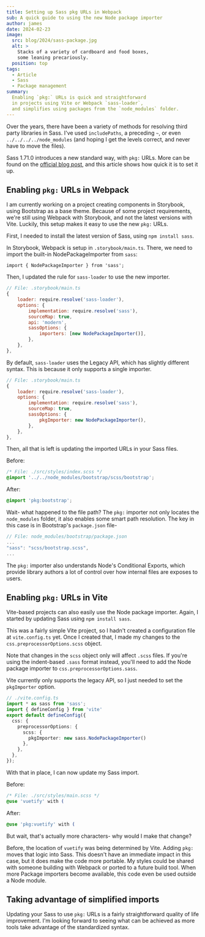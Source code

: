 ```yaml
---
title: Setting up Sass pkg URLs in Webpack
sub: A quick guide to using the new Node package importer
author: james
date: 2024-02-23
image:
  src: blog/2024/sass-package.jpg
  alt: >
    Stacks of a variety of cardboard and food boxes,
    some leaning precariously.
  position: top
tags:
  - Article
  - Sass
  - Package management
summary:
  Enabling `pkg:` URLs is quick and straightforward
  in projects using Vite or Webpack `sass-loader`,
  and simplifies using packages from the `node_modules` folder.
---
```

Over the years, there have been a variety of methods for resolving third party
libraries in Sass. I've used `includePaths`, a preceding `~`, or even
`../../../../node_modules` (and hoping I get the levels correct, and never have
to move the files).

Sass 1.71.0 introduces a new standard way, with `pkg:` URLs. More can be found
on the [official blog post](https://sass-lang.com/blog/announcing-pkg-importers/),
and this article shows how quick it is to set it up.

## Enabling `pkg:` URLs in Webpack

I am currently working on a project creating components in Storybook,
using Bootstrap as a base theme. Because of some project requirements,
we're still using Webpack with Storybook, and not the latest versions with Vite.
Luckily, this setup makes it easy to use the new `pkg:` URLs.

First, I needed to install the latest version of Sass, using `npm install sass`.

In Storybook, Webpack is setup in `.storybook/main.ts`. There, we need to import
the built-in NodePackageImporter from `sass`:

`import { NodePackageImporter } from 'sass';`

Then, I updated the rule for `sass-loader` to use the new importer.

```js
// File: .storybook/main.ts
{
	loader: require.resolve('sass-loader'),
	options: {
		implementation: require.resolve('sass'),
		sourceMap: true,
		api: 'modern',
		sassOptions: {
			importers: [new NodePackageImporter()],
		},
	},
},
```

By default, `sass-loader` uses the Legacy API, which has slightly different
syntax. This is because it only supports a single importer.

```js
// File: .storybook/main.ts
{
	loader: require.resolve('sass-loader'),
	options: {
		implementation: require.resolve('sass'),
		sourceMap: true,
		sassOptions: {
			pkgImporter: new NodePackageImporter(),
		},
	},
},
```

Then, all that is left is updating the imported URLs in your Sass files.

Before:

```css
/* File: ./src/styles/index.scss */
@import '../../node_modules/bootstrap/scss/bootstrap';
```

After:

```css
@import 'pkg:bootstrap';
```

Wait- what happened to the file path? The `pkg:` importer not only locates the
`node_modules` folder, it also enables some smart path resolution. The key in
this case is in Bootstrap's `package.json` file-

```js
// File: node_modules/bootstrap/package.json
...
"sass": "scss/bootstrap.scss",
...
```

The `pkg:` importer also understands Node's Conditional Exports, which provide
library authors a lot of control over how internal files are exposes to users.

## Enabling `pkg:` URLs in Vite

Vite-based projects can also easily use the Node package importer. Again, I
started by updating Sass using `npm install sass`.

This was a fairly simple Vite project, so I hadn't created a configuration file
at `vite.config.ts` yet. Once I created that, I made my changes to the
`css.preprocessorOptions.scss` object.

Note that changes in the `scss` object only will affect `.scss` files. If you're
using the indent-based `.sass` format instead, you'll need to add the Node
package importer to `css.preprocessorOptions.sass`.

Vite currently only supports the legacy API, so I just needed to set the
`pkgImporter` option.

```ts
// ./vite.config.ts
import * as sass from 'sass';
import { defineConfig } from 'vite'
export default defineConfig({
  css: {
    preprocessorOptions: {
      scss: {
        pkgImporter: new sass.NodePackageImporter()
      },
    },
  },
});
```

With that in place, I can now update my Sass import.

Before:

```css
/* File: ./src/styles/main.scss */
@use 'vuetify' with (
```

After:

```css
@use 'pkg:vuetify' with (
```

But wait, that's actually more characters- why would I make that change?

Before, the location of `vuetify` was being determined by Vite. Adding `pkg:`
moves that logic into Sass. This doesn't have an immediate impact in this case,
but it does make the code more portable. My styles could be shared with someone
building with Webpack or ported to a future build tool. When more Package
importers become available, this code even be used outside a Node module.

## Taking advantage of simplified imports

Updating your Sass to use `pkg:` URLs is a fairly straightforward quality of
life improvement. I'm looking forward to seeing what can be achieved as more
tools take advantage of the standardized syntax.
